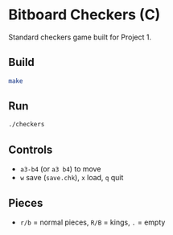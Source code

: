 # Bitboard Checkers (C)

Standard checkers game built for Project 1.

## Build
```bash
make
```

## Run
```bash
./checkers
```

## Controls
- `a3-b4` (or `a3 b4`) to move
- `w` save (`save.chk`), `x` load, `q` quit

## Pieces
- `r/b` = normal pieces, `R/B` = kings, `.` = empty
